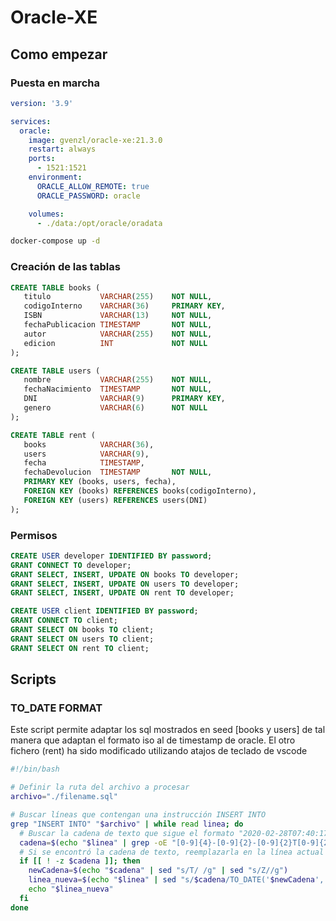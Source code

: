 # Oracle-XE

## Como empezar

### Puesta en marcha

```yml
version: '3.9'

services:
  oracle:
    image: gvenzl/oracle-xe:21.3.0
    restart: always
    ports:
      - 1521:1521
    environment:
      ORACLE_ALLOW_REMOTE: true
      ORACLE_PASSWORD: oracle

    volumes:
      - ./data:/opt/oracle/oradata
```

```bash
docker-compose up -d
```

### Creación de las tablas

```sql
CREATE TABLE books (
   titulo           VARCHAR(255)    NOT NULL,
   codigoInterno    VARCHAR(36)     PRIMARY KEY,
   ISBN             VARCHAR(13)     NOT NULL,
   fechaPublicacion TIMESTAMP       NOT NULL,
   autor            VARCHAR(255)    NOT NULL,
   edicion          INT             NOT NULL
);
```

```sql
CREATE TABLE users (
   nombre           VARCHAR(255)    NOT NULL,
   fechaNacimiento  TIMESTAMP       NOT NULL,
   DNI              VARCHAR(9)      PRIMARY KEY,
   genero           VARCHAR(6)      NOT NULL
);
```

```sql
CREATE TABLE rent (
   books            VARCHAR(36),
   users            VARCHAR(9),
   fecha            TIMESTAMP,
   fechaDevolucion  TIMESTAMP       NOT NULL,
   PRIMARY KEY (books, users, fecha),
   FOREIGN KEY (books) REFERENCES books(codigoInterno),
   FOREIGN KEY (users) REFERENCES users(DNI)
);
```

### Permisos

```sql
CREATE USER developer IDENTIFIED BY password;
GRANT CONNECT TO developer;
GRANT SELECT, INSERT, UPDATE ON books TO developer;
GRANT SELECT, INSERT, UPDATE ON users TO developer;
GRANT SELECT, INSERT, UPDATE ON rent TO developer;
```

```sql
CREATE USER client IDENTIFIED BY password;
GRANT CONNECT TO client;
GRANT SELECT ON books TO client;
GRANT SELECT ON users TO client;
GRANT SELECT ON rent TO client;
```

## Scripts

### TO_DATE FORMAT

Este script permite adaptar los sql mostrados en seed [books y users] de tal manera que adaptan el formato iso al de timestamp de oracle.
El otro fichero (rent) ha sido modificado utilizando atajos de teclado de vscode

```bash
#!/bin/bash

# Definir la ruta del archivo a procesar
archivo="./filename.sql"

# Buscar líneas que contengan una instrucción INSERT INTO
grep "INSERT INTO" "$archivo" | while read linea; do
  # Buscar la cadena de texto que sigue el formato "2020-02-28T07:40:17Z" en la línea actual
  cadena=$(echo "$linea" | grep -oE "[0-9]{4}-[0-9]{2}-[0-9]{2}T[0-9]{2}:[0-9]{2}:[0-9]{2}Z")
  # Si se encontró la cadena de texto, reemplazarla en la línea actual
  if [[ ! -z $cadena ]]; then
    newCadena=$(echo "$cadena" | sed "s/T/ /g" | sed "s/Z//g")
    linea_nueva=$(echo "$linea" | sed "s/$cadena/TO_DATE('$newCadena', 'YYYY-MM-DD HH24:MI:SS')/g")
    echo "$linea_nueva"
  fi
done
```
